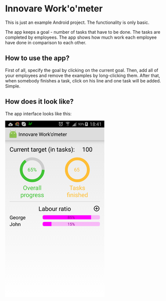 Innovare Work'o'meter
=====================

This is just an example Android project. The functionality is only basic.

The app keeps a goal - number of tasks that have to be done. The tasks are completed by employees. The app shows how much work each employee have done in comparison to each other.

How to use the app?
-------------------

First of all, specify the goal by clicking on the current goal. Then, add all of your employees and remove the examples by long-clicking them. After that, when somebody finishes a task, click on his line and one task will be added. Simple.

How does it look like?
----------------------

The app interface looks like this:

<img src="./graphics/Screenshots/Screenshot_2015-06-20-18-41-57.png" width="320px" alt="Screenshot 1" />
